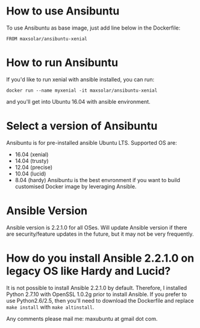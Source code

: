 # How to use Ansibuntu
To use Ansibuntu as base image, just add line below in the Dockerfile:
```
FROM maxsolar/ansibuntu-xenial
```

# How to run Ansibuntu
If you'd like to run xenial with ansible installed, you can run:
```
docker run --name myxenial -it maxsolar/ansibuntu-xenial
```
and you'll get into Ubuntu 16.04 with ansible environment.

# Select a version of Ansibuntu
Ansibuntu is for pre-installed ansible Ubuntu LTS. Supported OS are:
* 16.04 (xenial)
* 14.04 (trusty)
* 12.04 (precise)
* 10.04 (lucid)
*  8.04 (hardy)
Ansibuntu is the best envronment if you want to build customised Docker image by leveraging Ansible.

# Ansible Version
Ansible version is 2.2.1.0 for all OSes. Will update Ansible version if there are security/feature updates in the future, but it may not be very frequently.

# How do you install Ansible 2.2.1.0 on legacy OS like Hardy and Lucid?
It is not possible to install Ansible 2.2.1.0 by default. Therefore, I installed Python 2.7.10 with OpenSSL 1.0.2g prior to install Ansible. If you prefer to use Python2.6/2.5, then you'll need to download the Dockerfile and replace `make install` with `make altinstall`.

Any comments please mail me: maxubuntu at gmail dot com.
